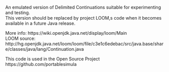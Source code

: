 An emulated version of Delimited Continuations suitable for experimenting and testing.
<br>This version should be replaced by project LOOM,s code when it becomes available in a future Java release.
<p>
More info: https://wiki.openjdk.java.net/display/loom/Main
<br>LOOM source: http://hg.openjdk.java.net/loom/loom/file/c3e1c6edebac/src/java.base/share/classes/java/lang/Continuation.java
<p>
This code is used in the Open Source Project https://github.com/portablesimula
